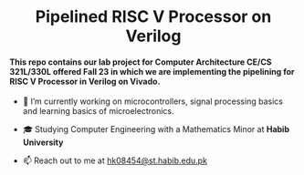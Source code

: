 <h1 align="center">Pipelined RISC V Processor on Verilog</h1>

<h4 align="left">This repo contains our lab project for Computer Architecture CE/CS 321L/330L offered Fall 23 in which we are implementing the pipelining for RISC V Processor in Verilog on Vivado.</h4>

- 🔭 I’m currently working on microcontrollers, signal processing basics and learning basics of microelectronics.

- 🎓 Studying Computer Engineering with a Mathematics Minor at **Habib University**

- 📫 Reach out to me at hk08454@st.habib.edu.pk
